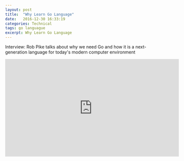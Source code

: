 ```yaml
---
layout: post
title:  "Why Learn Go Language"
date:   2016-12-30 16:33:19
categories: Technical
tags: go languague
excerpt: Why Learn Go Language
---
```


Interview: Rob Pike talks about why we need Go and how it is a next-generation language for today's modern computer environment

<iframe width="560" height="315" src="https://www.youtube.com/embed/FTl0tl9BGdc" frameborder="0" allowfullscreen></iframe>
